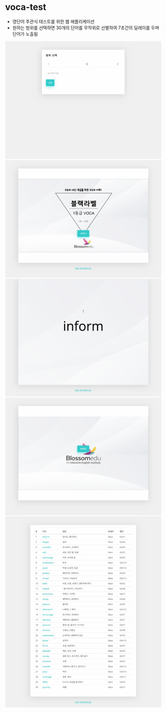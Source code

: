 # voca-test
* 영단어 주관식 테스트를 위한 웹 애플리케이션 
* 원하는 범위를 선택하면 30개의 단어를 무작위로 선별하여 7초간의 딜레이를 두며 단어가 노출됨

![](./docs/screenshot/1.jpg)
![](./docs/screenshot/2.jpg)
![](./docs/screenshot/3.jpg)
![](./docs/screenshot/4.jpg)
![](./docs/screenshot/5.jpg)
